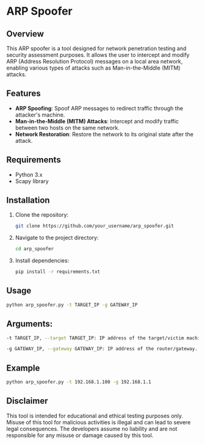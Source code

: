 # ARP Spoofer

## Overview
This ARP spoofer is a tool designed for network penetration testing and security assessment purposes. It allows the user to intercept and modify ARP (Address Resolution Protocol) messages on a local area network, enabling various types of attacks such as Man-in-the-Middle (MITM) attacks.

## Features
- **ARP Spoofing**: Spoof ARP messages to redirect traffic through the attacker's machine.
- **Man-in-the-Middle (MITM) Attacks**: Intercept and modify traffic between two hosts on the same network.
- **Network Restoration**: Restore the network to its original state after the attack.

## Requirements
- Python 3.x
- Scapy library

## Installation
1. Clone the repository:
    ```bash
    git clone https://github.com/your_username/arp_spoofer.git
    ```
2. Navigate to the project directory:
    ```bash
    cd arp_spoofer
    ```
3. Install dependencies:
    ```bash
    pip install -r requirements.txt
    ```

## Usage
```bash
python arp_spoofer.py -t TARGET_IP -g GATEWAY_IP
```
## Arguments:
```bash
-t TARGET_IP, --target TARGET_IP: IP address of the target/victim machine.

-g GATEWAY_IP, --gateway GATEWAY_IP: IP address of the router/gateway.
```
## Example
```bash
python arp_spoofer.py -t 192.168.1.100 -g 192.168.1.1
```
## Disclaimer
This tool is intended for educational and ethical testing purposes only. Misuse of this tool for malicious activities is illegal and can lead to severe legal consequences. The developers assume no liability and are not responsible for any misuse or damage caused by this tool.
